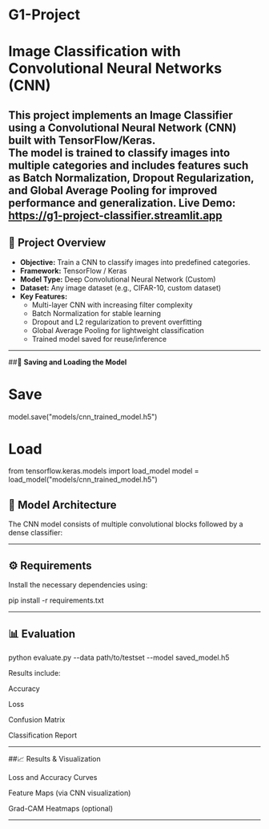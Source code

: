 # G1-Project
# Image Classification with Convolutional Neural Networks (CNN)

This project implements an **Image Classifier** using a **Convolutional Neural Network (CNN)** built with TensorFlow/Keras.  
The model is trained to classify images into multiple categories and includes features such as **Batch Normalization**, **Dropout Regularization**, and **Global Average Pooling** for improved performance and generalization.
**Live Demo:** https://g1-project-classifier.streamlit.app
---
## 🚀 Project Overview

- **Objective:** Train a CNN to classify images into predefined categories.
- **Framework:** TensorFlow / Keras
- **Model Type:** Deep Convolutional Neural Network (Custom)
- **Dataset:** Any image dataset (e.g., CIFAR-10, custom dataset)
- **Key Features:**
  - Multi-layer CNN with increasing filter complexity
  - Batch Normalization for stable learning
  - Dropout and L2 regularization to prevent overfitting
  - Global Average Pooling for lightweight classification
  - Trained model saved for reuse/inference

---

##💾 **Saving and Loading the Model**

# Save
model.save("models/cnn_trained_model.h5")

# Load
from tensorflow.keras.models import load_model
model = load_model("models/cnn_trained_model.h5")
## 🧩 Model Architecture

The CNN model consists of multiple convolutional blocks followed by a dense classifier:

---

## ⚙️ Requirements

Install the necessary dependencies using:

pip install -r requirements.txt

---
## 📊 Evaluation
python evaluate.py --data path/to/testset --model saved_model.h5

Results include:

Accuracy

Loss

Confusion Matrix

Classification Report

---

##📈 Results & Visualization 

Loss and Accuracy Curves

Feature Maps (via CNN visualization)

Grad-CAM Heatmaps (optional)

---
